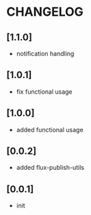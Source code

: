 # CHANGELOG

## [1.1.0]
* notification handling

## [1.0.1]
* fix functional usage

## [1.0.0]
* added functional usage

## [0.0.2]
* added flux-publish-utils

## [0.0.1]
* init